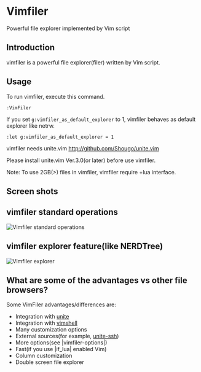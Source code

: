 # Vimfiler
Powerful file explorer implemented by Vim script

## Introduction
vimfiler is a powerful file explorer(filer) written by Vim script.

## Usage
To run vimfiler, execute this command.

	:VimFiler

If you set `g:vimfiler_as_default_explorer` to 1, vimfiler behaves as default
explorer like netrw.

	:let g:vimfiler_as_default_explorer = 1

vimfiler needs unite.vim
http://github.com/Shougo/unite.vim

Please install unite.vim Ver.3.0(or later) before use vimfiler.

Note: To use 2GB(>) files in vimfiler, vimfiler require +lua interface.

## Screen shots

vimfiler standard operations
----------------------------
![Vimfiler standard operations](https://f.cloud.github.com/assets/214488/657681/c40265e6-d56f-11e2-96fd-03d01f10cc4e.gif)

vimfiler explorer feature(like NERDTree)
----------------------------------------
![Vimfiler explorer](https://f.cloud.github.com/assets/214488/657685/95011fc4-d571-11e2-9934-159196cf9e59.gif)

## What are some of the advantages vs other file browsers?

Some VimFiler advantages/differences are:

- Integration with [unite](https://github.com/Shougo/unite.vim)
- Integration with [vimshell](https://github.com/Shougo/vimshell.vim)
- Many customization options
- External sources(for example, [unite-ssh](https://github.com/Shougo/unite-ssh))
- More options(see |vimfiler-options|)
- Fast(if you use |if_lua| enabled Vim)
- Column customization
- Double screen file explorer
